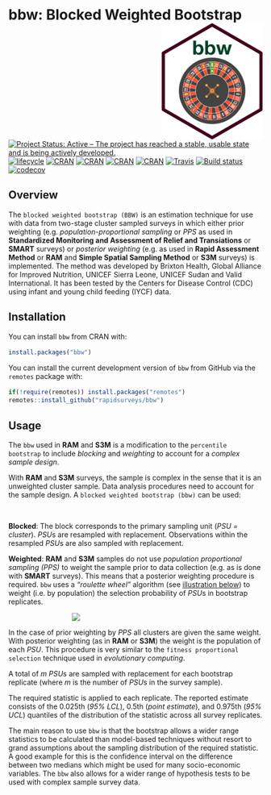 
<!-- README.md is generated from README.Rmd. Please edit that file -->

# bbw: Blocked Weighted Bootstrap <img src="man/figures/bbw.png" width="200" align="right" />

<!-- badges: start -->

[![Project Status: Active – The project has reached a stable, usable
state and is being actively
developed.](http://www.repostatus.org/badges/latest/active.svg)](http://www.repostatus.org/#active)
[![lifecycle](https://img.shields.io/badge/lifecycle-maturing-blue.svg)](https://www.tidyverse.org/lifecycle/#maturing)
[![CRAN](https://img.shields.io/cran/v/bbw.svg)](https://cran.r-project.org/package=bbw)
[![CRAN](https://img.shields.io/cran/l/bbw.svg)](https://CRAN.R-project.org/package=bbw)
[![CRAN](http://cranlogs.r-pkg.org/badges/bbw)](https://CRAN.R-project.org/package=bbw)
[![CRAN](http://cranlogs.r-pkg.org/badges/grand-total/bbw)](https://CRAN.R-project.org/package=bbw)
[![Travis](https://img.shields.io/travis/rapidsurveys/bbw.svg?branch=master)](https://travis-ci.org/rapidsurveys/bbw)
[![Build
status](https://ci.appveyor.com/api/projects/status/ruuv1pw3eaxtjf75/branch/master?svg=true)](https://ci.appveyor.com/project/rapidsurveys/bbw/branch/master)
[![codecov](https://codecov.io/gh/rapidsuveys/bbw/branch/master/graph/badge.svg)](https://codecov.io/gh/rapidsurveys/bbw)
<!-- badges: end -->

## Overview

The `blocked weighted bootstrap (BBW)` is an estimation technique for
use with data from two-stage cluster sampled surveys in which either
prior weighting (e.g. *population-proportional sampling* or *PPS* as
used in **Standardized Monitoring and Assessment of Relief and
Transiations** or **SMART** surveys) or *posterior weighting* (e.g. as
used in **Rapid Assessment Method** or **RAM** and **Simple Spatial
Sampling Method** or **S3M** surveys) is implemented. The method was
developed by Brixton Health, Global Alliance for Improved Nutrition,
UNICEF Sierra Leone, UNICEF Sudan and Valid International. It has been
tested by the Centers for Disease Control (CDC) using infant and young
child feeding (IYCF) data.

## Installation

You can install `bbw` from CRAN with:

``` r
install.packages("bbw")
```

You can install the current development version of `bbw` from GitHub via
the `remotes` package with:

``` r
if(!require(remotes)) install.packages("remotes")
remotes::install_github("rapidsurveys/bbw")
```

## Usage

The `bbw` used in **RAM** and **S3M** is a modification to the
`percentile bootstrap` to include *blocking* and *weighting* to account
for a *complex sample design*.

With **RAM** and **S3M** surveys, the sample is complex in the sense
that it is an unweighted cluster sample. Data analysis procedures need
to account for the sample design. A `blocked weighted bootstrap (bbw)`
can be used:

<br/>

**Blocked**: The block corresponds to the primary sampling unit (*PSU =
cluster*). *PSU*s are resampled with replacement. Observations within
the resampled *PSU*s are also sampled with replacement.

**Weighted**: **RAM** and **S3M** samples do not use *population
proportional sampling (PPS)* to weight the sample prior to data
collection (e.g. as is done with **SMART** surveys). This means that a
posterior weighting procedure is required. `bbw` uses a *“roulette
wheel”* algorithm (see [illustration below](#FIG1)) to weight (i.e. by
population) the selection probability of *PSU*s in bootstrap replicates.

<img src="man/figures/rouletteWheel.png" width="50%" style="display: block; margin: auto;" />

In the case of prior weighting by *PPS* all clusters are given the same
weight. With posterior weighting (as in **RAM** or **S3M**) the weight
is the population of each *PSU*. This procedure is very similar to the
`fitness proportional selection` technique used in *evolutionary
computing*.

A total of *m* *PSU*s are sampled with replacement for each bootstrap
replicate (where *m* is the number of *PSU*s in the survey sample).

The required statistic is applied to each replicate. The reported
estimate consists of the 0.025th (*95% LCL*), 0.5th (*point estimate*),
and 0.975th (*95% UCL*) quantiles of the distribution of the statistic
across all survey replicates.

The main reason to use `bbw` is that the bootstrap allows a wider range
statistics to be calculated than model-based techniques without resort
to grand assumptions about the sampling distribution of the required
statistic. A good example for this is the confidence interval on the
difference between two medians which might be used for many
socio-economic variables. The `bbw` also allows for a wider range of
hypothesis tests to be used with complex sample survey data.
